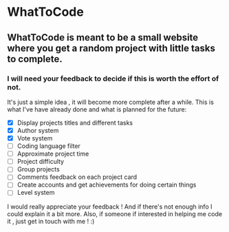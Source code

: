 # WhatToCode

## WhatToCode is meant to be a small website where you get a random project with little tasks to complete.

### I will need your feedback to decide if this is worth the effort of not.

It's just a simple idea , it will become more complete after a while. This is what I've have already done and what is planned for the future:

- [x] Display projects titles and different tasks
- [X] Author system
- [X] Vote system
- [ ] Coding language filter
- [ ] Approximate project time
- [ ] Project difficulty
- [ ] Group projects
- [ ] Comments feedback on each project card
- [ ] Create accounts and get achievements for doing certain things
- [ ] Level system

I would really appreciate your feedback ! And if there's not enough info I could explain it a bit more.
Also, if someone if interested in helping me code it , just get in touch with me ! :)
